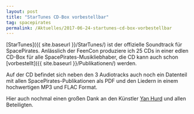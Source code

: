 ```yaml
---
layout: post
title: "StarTunes CD-Box vorbestellbar"
tag: spacepirates
permalink: /Aktuelles/2017-06-24-startunes-cd-box-vorbestellbar
---
```


[StarTunes]({{ site.baseurl }}/StarTunes/) ist der offizielle Soundtrack für SpacePirates. Anlässlich der FeenCon produziere ich 25 CDs in einer edlen CD-Box für alle SpacePirates-Musikliebhaber, die CD kann auch schon [vorbestellt]({{ site.baseurl }}/Publikationen/) werden.

Auf der CD befindet sich neben den 3 Audiotracks auch noch ein Datenteil mit allen SpacePirates-Publikationen als PDF und den Liedern in einem hochwertigen MP3 und FLAC Format.

Hier auch nochmal einen großen Dank an den Künstler [Yan Hurd](http:/yanhurd.com/) und allen Beteiligten.
